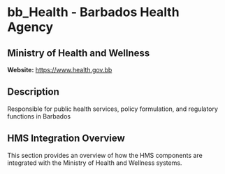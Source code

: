 # bb_Health - Barbados Health Agency

## Ministry of Health and Wellness

**Website:** https://www.health.gov.bb

## Description

Responsible for public health services, policy formulation, and regulatory functions in Barbados

## HMS Integration Overview

This section provides an overview of how the HMS components are integrated with the Ministry of Health and Wellness systems.
